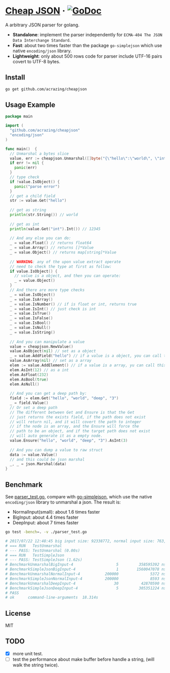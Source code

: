 # [Cheap JSON](https://godoc.org/github.com/acrazing/cheapjson) &middot; [![GoDoc](https://godoc.org/github.com/acrazing/cheapjson?status.svg)](https://godoc.org/github.com/acrazing/cheapjson)

A arbitrary JSON parser for golang.

- **Standalone**: implement the parser independently for `ECMA-404 The JSON Data Interchange Standard`.
- **Fast**: about two times faster than the package `go-simplejson` which use native `encoding/json` library.
- **Lightweight**: only about 500 rows code for parser include UTF-16 pairs covert to UTF-8 bytes.

## Install

```bash
go get github.com/acrazing/cheapjson
```

## Usage Example

```go
package main

import (
  "github.com/acrazing/cheapjson"
  "encoding/json"
)

func main()  {
  // Unmarshal a bytes slice
  value, err := cheapjson.Unmarshal([]byte("{\"hello\":\"world\", \"int\":12345}"))
  if err != nil {
    panic(err)
  }
  // type check
  if !value.IsObject() {
    panic("parse error")
  }
  // get a child field
  str := value.Get("hello")
  
  // get as string
  println(str.String()) // world
  
  // get as int
  println(value.Get("int").Int()) // 12345
  
  // And any else you can do:
  _ = value.Float() // returns float64
  _ = value.Array() // returns []*Value
  _ = value.Object() // returns map[string]*Value
  
  // WARNING: any of the upon value extract operate
  // need to check the type at first as follow:
  if value.IsObject() {
    // value is a object, and then you can operate:
    _ = value.Object()
  }
  // And there are more type checks
  _ = value.IsObject()
  _ = value.IsArray()
  _ = value.IsNumber() // if is float or int, returns true
  _ = value.IsInt() // just check is int
  _ = value.IsTrue()
  _ = value.IsFalse()
  _ = value.IsBool()
  _ = value.IsNull()
  _ = value.IsString()
  
  // And you can manipulate a value
  value = cheapjson.NewValue()
  value.AsObject(nil) // set as a object
  _ = value.AddField("hello") // if a value is a object, you can call this, else will panic
  value.AsArray(nil) // set as a array
  elem := value.AddElement() // if a value is a array, yu can call this, else will panic
  elem.AsInt(12) // as a int
  elem.AsFloat(232)
  elem.AsBool(true)
  elem.AsNull()
  
  // And you can get a deep path by:
  field := elem.Get("hello", "world", "deep", "3")
  _ = field.Value()
  // Or set a deep path
  // The different between Get and Ensure is that the Get
  // just returns the exists field, if the path does not exist
  // will return nil, and it will covert the path to integer
  // if the node is an array, and the Ensure will force the
  // path to be an object, and if the target path does not exist
  // will auto generate it as a empty node.
  value.Ensure("hello", "world", "deep", "3").AsInt(3)
  
  // And you can dump a value to raw struct
  data := value.Value()
  // and this could be json marshal
  _, _ = json.Marshal(data)
}
```

## Benchmark

See [parser_test.go](./parser_test.go), compare with [go-simplejson](https://github.com/bitly/go-simplejson), which
use the native `encoding/json` library to unmarshal a json. The result is:

- NormalInput(small): about 1.6 times faster
- BigInput: about 4.4 times faster
- DeepInput: about 7 times faster

```bash
go test -bench=. -v ./parser_test.go

# 2017/07/22 12:48:45 big input size: 92338772, normal input size: 763, deep input size: 33976002
# === RUN   TestUnmarshal
# --- PASS: TestUnmarshal (0.00s)
# === RUN   TestSimpleJson
# --- PASS: TestSimpleJson (1.62s)
# BenchmarkUnmarshalBigInput-4                   5         358595392 ns/op
# BenchmarkSimpleJsonBigInput-4                  1        1560047078 ns/op
# BenchmarkUnmarshalNormalInput-4           200000              5372 ns/op
# BenchmarkSimpleJsonNormalInput-4          200000              8593 ns/op
# BenchmarkUnmarshalDeepInput-4                 30          42870590 ns/op
# BenchmarkSimpleJsonDeepInput-4                 5         305351224 ns/op
# PASS
# ok      command-line-arguments  18.314s

```

## License

MIT


## TODO

- [x] more unit test.
- [ ] test the performance about make buffer before handle a string, (will walk the string twice).
